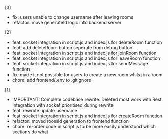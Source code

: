 [3]
- fix: users unable to change username after leaving rooms
- refactor: move generateId logic into backend server


[2]
- feat: socket integration in script.js and index.js for deleteRoom function
- feat: add deleteRoom button seperate from debug button
- feat: socket integration in script.js and index.js for joinRoom function
- feat: socket integration in script.js and index.js for leaveRoom function
- feat: socket integration in script.js and index.js for sendMessage function
- fix: made it not possible for users to create a new room whilst in a room
- chore: add frontend/.env to .gitignore



[1]
- IMPORTANT: Complete codebase rewrite. Deleted most work with Rest. Integration with socket prioritised during rewrite
- feat: rewrote update username
- feat: socket integration in script.js and index.js for createRoom function
- refactor: moved roomId generation to frontend function
- chore: re-order code in script.js to be more easily understood which sections do what
